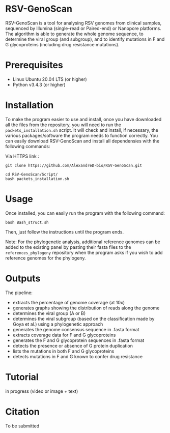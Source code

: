 # RSV-GenoScan

RSV-GenoScan is a tool for analysing RSV genomes from clinical samples, sequenced by Illumina (single-read or Paired-end) or Nanopore platforms.
The algorithm is able to generate the whole genome sequence, to determine the viral group (and subgroup), and to identify mutations in F and G glycoproteins (including drug resistance mutations).

# Prerequisites
- Linux Ubuntu 20.04 LTS (or higher)
- Python v3.4.3 (or higher)

# Installation
To make the program easier to use and install, once you have downloaded all the files from the repository, you will need to run the ``packets_installation.sh`` script. It will check and install, if necessary, the various packages/software the program needs to function correctly.
You can easily download RSV-GenoScan and install all dependensies with the following commands:

Via HTTPS link :
```
git clone https://github.com/AlexandreD-bio/RSV-GenoScan.git
```

```
cd RSV-GenoScan/Script/
bash packets_installation.sh
```

# Usage
Once installed, you can easily run the program with the following command:

```
bash Bash_struct.sh
```

Then, just follow the instructions until the program ends.

Note: For the phylogenetic analysis, additional reference genomes can be added to the existing panel by pasting their fasta files to the ``references_phylogeny`` repository when the program asks if you wish to add reference genomes for the phylogeny. 

# Outputs
The pipeline:
- extracts the percentage of genome coverage (at 10x)
- generates graphs showing the distribution of reads along the genome
- determines the viral group (A or B)
- determines the viral subgroup (based on the classification made by Goya et al.) using a phylogenetic approach
- generates the genome consensus sequence in .fasta format
- extracts coverage data for F and G glycoproteins
- generates the F and G glycoprotein sequences in .fasta format
- detects the presence or absence of G protein duplication
- lists the mutations in both F and G glycoproteins
- detects mutations in F and G known to confer drug resistance

# Tutorial
in progress (video or image + text)

# Citation
To be submitted
